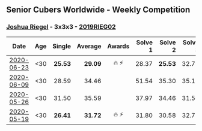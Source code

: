 ## Senior Cubers Worldwide - Weekly Competition
### [Joshua Riegel](../joshua_riegel.md) - 3x3x3 - [2019RIEG02](https://www.worldcubeassociation.org/persons/2019RIEG02?event=333)

| Date | Age | Single | Average | Awards | Solve 1 | Solve 2 | Solve 3 | Solve 4 | Solve 5 | Video |
| :--: | :--: | --: | --: | :--: | --: | --: | --: | --: | --: | :-- |
| [2020-06-23](../../results/333/2020-06-23.md) | <30 | **25.53** | **29.09** | 🔥 ⚡ | 28.37 | **25.53** | 32.76 | 31.34 | 27.55 | [Link](https://www.facebook.com/events/722150235200875/permalink/725666218182610/) |
| [2020-06-09](../../results/333/2020-06-09.md) | <30 | 28.59 | 34.46 |  | 51.54 | 35.30 | 35.11 | 32.98 | 28.59 | [Link](https://www.facebook.com/events/903549840109576/permalink/908169162980977/) |
| [2020-05-26](../../results/333/2020-05-26.md) | <30 | 31.50 | 35.59 |  | 37.97 | 34.46 | 31.50 | 34.33 | 43.37 | [Link](https://www.facebook.com/events/688407551989463/permalink/691824934981058/) |
| [2020-05-19](../../results/333/2020-05-19.md) | <30 | **26.41** | **31.72** | 🔥 ⚡ | 31.80 | 30.58 | 32.78 | 46.66 | **26.41** | [Link](https://www.facebook.com/events/1880761498725633/permalink/1884827578319025/) |


<!-- Global site tag (gtag.js) - Google Analytics -->
<script async src="https://www.googletagmanager.com/gtag/js?id=UA-86348435-3"></script>
<script>window.dataLayer = window.dataLayer || []; function gtag() {dataLayer.push(arguments);} gtag('js', new Date()); gtag('config', 'UA-86348435-3');</script>
